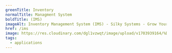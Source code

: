 ```yaml
---
greenTitle: Inventory
normalTitle: Managment System
boldTitle: (IMS)
imageAlt: Inventory Management System (IMS) - Silky Systems - Grow Your Business
href: /ims
image: https://res.cloudinary.com/dgl1vzwqt/image/upload/v1703939164/%D9%84%D9%82%D8%B7%D8%A9_%D8%B4%D8%A7%D8%B4%D8%A9_2023-12-30_142510_hmyhra.webp
tags:
  - applications
---
```

